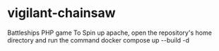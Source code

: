 # vigilant-chainsaw
Battleships PHP game
To Spin up apache, open the repository's home directory and run the command
docker compose up --build -d
 